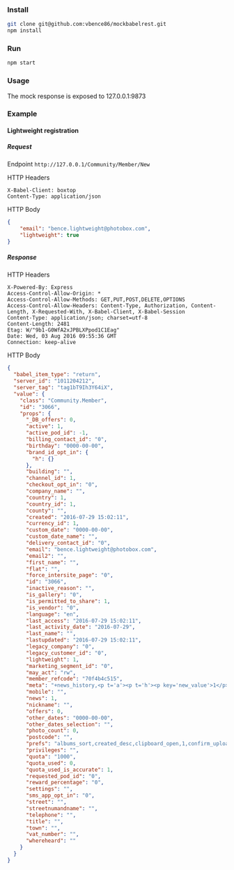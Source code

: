 ### Install
```bash
git clone git@github.com:vbence86/mockbabelrest.git
npm install
```

### Run
```bash
npm start
```

### Usage
The mock response is exposed to 127.0.0.1:9873

### Example
#### Lightweight registration

##### Request
Endpoint
```http://127.0.0.1/Community/Member/New```

HTTP Headers
```
X-Babel-Client: boxtop
Content-Type: application/json
```

HTTP Body
```json
{
    "email": "bence.lightweight@photobox.com",
    "lightweight": true
}
```

##### Response
HTTP Headers
```
X-Powered-By: Express
Access-Control-Allow-Origin: *
Access-Control-Allow-Methods: GET,PUT,POST,DELETE,OPTIONS
Access-Control-Allow-Headers: Content-Type, Authorization, Content-Length, X-Requested-With, X-Babel-Client, X-Babel-Session
Content-Type: application/json; charset=utf-8
Content-Length: 2481
Etag: W/"9b1-G0WfA2xJPBLXPpod1C1Eag"
Date: Wed, 03 Aug 2016 09:55:36 GMT
Connection: keep-alive
```

HTTP Body
```json
{
  "babel_item_type": "return",
  "server_id": "1011204212",
  "server_tag": "tag1bT9Ih3Y64iX",
  "value": {
    "class": "Community.Member",
    "id": "3066",
    "props": {
      "_DB_offers": 0,
      "active": 1,
      "active_pod_id": -1,
      "billing_contact_id": "0",
      "birthday": "0000-00-00",
      "brand_id_opt_in": {
        "h": {}
      },
      "building": "",
      "channel_id": 1,
      "checkout_opt_in": "0",
      "company_name": "",
      "country": 1,
      "country_id": 1,
      "county": "",
      "created": "2016-07-29 15:02:11",
      "currency_id": 1,
      "custom_date": "0000-00-00",
      "custom_date_name": "",
      "delivery_contact_id": "0",
      "email": "bence.lightweight@photobox.com",
      "email2": "",
      "first_name": "",
      "flat": "",
      "force_intersite_page": "0",
      "id": "3066",
      "inactive_reason": "",
      "is_gallery": "0",
      "is_permitted_to_share": 1,
      "is_vendor": "0",
      "language": "en",
      "last_access": "2016-07-29 15:02:11",
      "last_activity_date": "2016-07-29",
      "last_name": "",
      "lastupdated": "2016-07-29 15:02:11",
      "legacy_company": "0",
      "legacy_customer_id": "0",
      "lightweight": 1,
      "marketing_segment_id": "0",
      "may_act": "rw",
      "member_refcode": "70f4b4c515",
      "meta": "+news_history,<p t='a'><p t='h'><p key='new_value'>1</p><p key='when'>2016-07-29 15:02:11</p></p></p>,registration_client_id,boxtop:bencevarga",
      "mobile": "",
      "news": 1,
      "nickname": "",
      "offers": 0,
      "other_dates": "0000-00-00",
      "other_dates_selection": "",
      "photo_count": 0,
      "postcode": "",
      "prefs": "albums_sort,created_desc,clipboard_open,1,confirm_upload,0,date_format,%e %b %Y,datetime_format,%e %b %Y %T,default_product,1,default_style,149,email_vat,0,fit_photos,0,java_uploader,0,lax_upload,0,photo_date,0,photo_sort,alpha,print_thumbs,0,remember_me,0,setpassword_hash,1,setpassword_icase,1,share_hires,0,silent_add_basket,0,silent_album_delete,0,silent_empty_basket,0,silent_photo_delete,0",
      "privileges": "",
      "quota": "1000",
      "quota_used": 0,
      "quota_used_is_accurate": 1,
      "requested_pod_id": "0",
      "reward_percentage": "0",
      "settings": "",
      "sms_app_opt_in": "0",
      "street": "",
      "streetnumandname": "",
      "telephone": "",
      "title": "",
      "town": "",
      "vat_number": "",
      "whereheard": ""
    }
  }
}
```